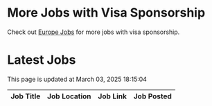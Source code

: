 # More Jobs with Visa Sponsorship

Check out [Europe Jobs](https://github.com/sureshparimi/europejobs#latest-jobs) for more jobs with visa sponsorship.

# Latest Jobs

This page is updated at March 03, 2025 18:15:04

| Job Title | Job Location | Job Link | Job Posted |
| --- | --- | --- | --- |
